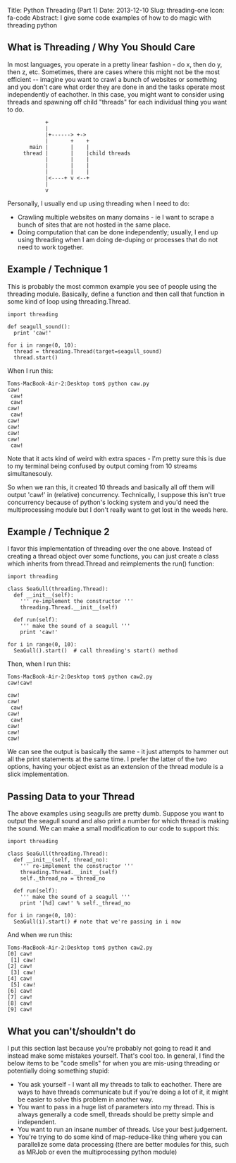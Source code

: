 Title: Python Threading (Part 1)
Date: 2013-12-10
Slug: threading-one
Icon: fa-code
Abstract: I give some code examples of how to do magic with threading python

What is Threading / Why You Should Care
---------------------
In most languages, you operate in a pretty linear fashion - do x, then do y, then z, etc.  Sometimes, there are cases where this might not be the most efficient -- imagine you want to crawl a bunch of websites or something and you don't care what order they are done in and the tasks operate most independently of eachother. In this case, you might want to consider using threads and spawning off child "threads" for each individual thing you want to do.
```
            +
            |
            |+------> +->
            |       +    +
       main |       |    |
     thread |       |    |child threads
            |       |    |
            |       |    |
            |       |    |
            |<----+ v <--+
            |
            v
```
Personally, I usually end up using threading when I need to do:

* Crawling multiple websites on many domains - ie I want to scrape a bunch of sites that are not hosted in the same place.
* Doing computation that can be done independently; usually, I end up using threading when I am doing de-duping or processes that do not need to work together.

Example / Technique 1
----------------------
This is probably the most common example you see of people using the threading module. Basically, define a function and then call that function in some kind of loop using threading.Thread. 
```
import threading

def seagull_sound():
  print 'caw!'

for i in range(0, 10):
  thread = threading.Thread(target=seagull_sound)
  thread.start()
```

When I run this:
```
Toms-MacBook-Air-2:Desktop tom$ python caw.py
caw!
 caw!
 caw!
caw!
 caw!
caw!
caw!
caw!
caw!
 caw!
```

Note that it acts kind of weird with extra spaces - I'm pretty sure this is due to my terminal being confused by output coming from 10 streams simultanesouly.

So when we ran this, it created 10 threads and basically all off them will output 'caw!' in (relative) concurrency. Technically, I suppose this isn't true concurrency because of python's locking system and you'd need the multiprocessing module but I don't really want to get lost in the weeds here.

Example / Technique 2
-----------------------
I favor this implementation of threading over the one above. Instead of creating a thread object over some functions, you can just create a class which inherits from thread.Thread and reimplements the run() function:
```
import threading

class SeaGull(threading.Thread):
  def __init__(self):
    ''' re-implement the constructor '''
    threading.Thread.__init__(self)

  def run(self):
    ''' make the sound of a seagull '''
    print 'caw!'

for i in range(0, 10):
  SeaGull().start()  # call threading's start() method
```
Then, when I run this:
```
Toms-MacBook-Air-2:Desktop tom$ python caw2.py
caw!caw!

caw!
caw!
 caw!
caw!
 caw!
caw!
caw!
caw!
```

We can see the output is basically the same - it just attempts to hammer out all the print statements at the same time. I prefer the latter of the two options, having your object exist as an extension of the thread module is a slick implementation.

Passing Data to your Thread
-------------------
The above examples using seagulls are pretty dumb. Suppose you want to output the seagull sound and also print a number for which thread is making the sound. We can make a small modification to our code to support this:
```
import threading

class SeaGull(threading.Thread):
  def __init__(self, thread_no):
    ''' re-implement the constructor '''
    threading.Thread.__init__(self)
    self._thread_no = thread_no

  def run(self):
    ''' make the sound of a seagull '''
    print '[%d] caw!' % self._thread_no

for i in range(0, 10):
  SeaGull(i).start() # note that we're passing in i now
```

And when we run this:
```
Toms-MacBook-Air-2:Desktop tom$ python caw2.py
[0] caw!
 [1] caw!
[2] caw!
 [3] caw!
[4] caw!
 [5] caw!
[6] caw!
[7] caw!
[8] caw!
[9] caw!
```

What you can't/shouldn't do
--------------------
I put this section last because you're probably not going to read it and instead make some mistakes yourself. That's cool too. In general, I find the below items to be "code smells" for when you are mis-using threading or potentially doing something stupid:

* You ask yourself - I want all my threads to talk to eachother. There are ways to have threads communicate but if you're doing a lot of it, it might be easier to solve this problem in another way.
* You want to pass in a huge list of parameters into my thread. This is always generally a code smell, threads should be pretty simple and independent.
* You want to run an insane number of threads. Use your best judgement.
* You're trying to do some kind of map-reduce-like thing where you can parallelize some data processing (there are better modules for this, such as MRJob or even the multiprocessing python module)
